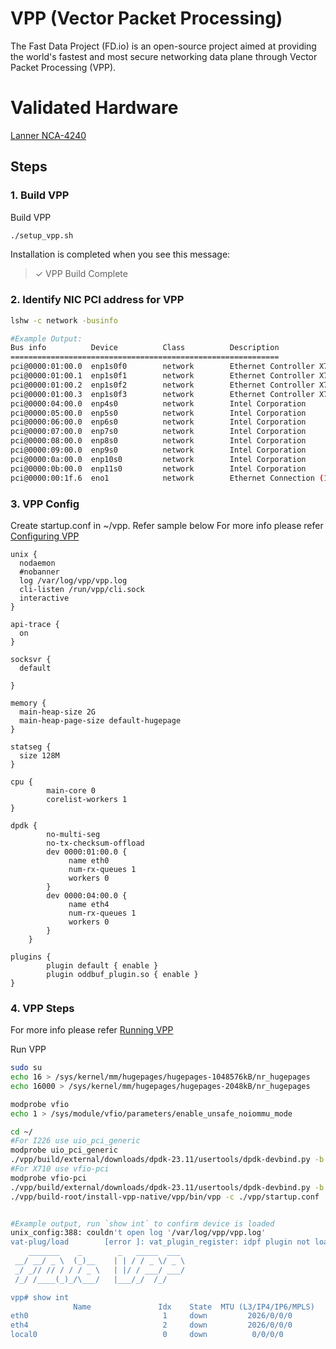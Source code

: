 # VPP (Vector Packet Processing)
The Fast Data Project (FD.io) is an open-source project aimed at providing the world's 
fastest and most secure networking data plane through Vector Packet Processing (VPP).

# Validated Hardware
[Lanner NCA-4240](https://www.lannerinc.com/products/network-appliances/x86-rackmount-network-appliances/nca-4240)


## Steps
### 1. Build VPP
Build VPP
```bash
./setup_vpp.sh
```
Installation is completed when you see this message:
> ✓ VPP Build Complete 

### 2. Identify NIC PCI address for VPP
```bash
lshw -c network -businfo

#Example Output:
Bus info          Device          Class          Description
============================================================
pci@0000:01:00.0  enp1s0f0        network        Ethernet Controller X710 for 10GbE SFP+
pci@0000:01:00.1  enp1s0f1        network        Ethernet Controller X710 for 10GbE SFP+
pci@0000:01:00.2  enp1s0f2        network        Ethernet Controller X710 for 10GbE SFP+
pci@0000:01:00.3  enp1s0f3        network        Ethernet Controller X710 for 10GbE SFP+
pci@0000:04:00.0  enp4s0          network        Intel Corporation
pci@0000:05:00.0  enp5s0          network        Intel Corporation
pci@0000:06:00.0  enp6s0          network        Intel Corporation
pci@0000:07:00.0  enp7s0          network        Intel Corporation
pci@0000:08:00.0  enp8s0          network        Intel Corporation
pci@0000:09:00.0  enp9s0          network        Intel Corporation
pci@0000:0a:00.0  enp10s0         network        Intel Corporation
pci@0000:0b:00.0  enp11s0         network        Intel Corporation
pci@0000:00:1f.6  eno1            network        Ethernet Connection (17) I219-LM
```

### 3. VPP Config
Create startup.conf in ~/vpp. Refer sample below
For more info please refer [Configuring VPP](https://fd.io/docs/vpp/v2101/gettingstarted/users/configuring/)

```
unix {
  nodaemon
  #nobanner
  log /var/log/vpp/vpp.log
  cli-listen /run/vpp/cli.sock
  interactive
}

api-trace {
  on
}

socksvr {
  default

}

memory {
  main-heap-size 2G
  main-heap-page-size default-hugepage
}

statseg {
  size 128M
}

cpu {
        main-core 0
        corelist-workers 1
}

dpdk {
        no-multi-seg
        no-tx-checksum-offload
        dev 0000:01:00.0 {
             name eth0
             num-rx-queues 1
             workers 0
        }
        dev 0000:04:00.0 {
             name eth4
             num-rx-queues 1
             workers 0
        }
    }

plugins {
        plugin default { enable }
        plugin oddbuf_plugin.so { enable }
}
```

### 4. VPP Steps
For more info please refer [Running VPP](https://s3-docs.fd.io/vpp/24.06/)

Run VPP
```bash
sudo su
echo 16 > /sys/kernel/mm/hugepages/hugepages-1048576kB/nr_hugepages
echo 16000 > /sys/kernel/mm/hugepages/hugepages-2048kB/nr_hugepages

modprobe vfio
echo 1 > /sys/module/vfio/parameters/enable_unsafe_noiommu_mode

cd ~/
#For I226 use uio_pci_generic
modprobe uio_pci_generic
./vpp/build/external/downloads/dpdk-23.11/usertools/dpdk-devbind.py -b uio_pci_generic 04:00.0
#For X710 use vfio-pci
modprobe vfio-pci
./vpp/build/external/downloads/dpdk-23.11/usertools/dpdk-devbind.py -b vfio-pci 01:00.0
./vpp/build-root/install-vpp-native/vpp/bin/vpp -c ./vpp/startup.conf


#Example output, run `show int` to confirm device is loaded
unix_config:388: couldn't open log '/var/log/vpp/vpp.log'
vat-plug/load        [error ]: vat_plugin_register: idpf plugin not loaded...
    _______    _        _   _____  ___
 __/ __/ _ \  (_)__    | | / / _ \/ _ \
 _/ _// // / / / _ \   | |/ / ___/ ___/
 /_/ /____(_)_/\___/   |___/_/  /_/

vpp# show int
              Name               Idx    State  MTU (L3/IP4/IP6/MPLS)     Counter          Count
eth0                              1     down         2026/0/0/0
eth4                              2     down         2026/0/0/0
local0                            0     down          0/0/0/0
```
